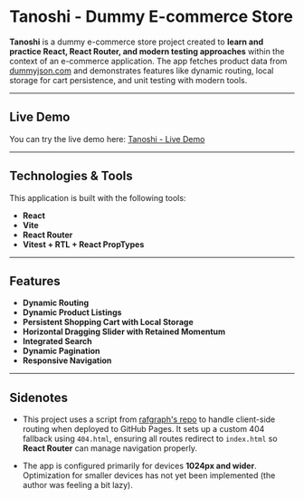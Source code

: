 # Tanoshi - Dummy E-commerce Store

**Tanoshi** is a dummy e-commerce store project created to **learn and practice React, React Router, and modern testing approaches** within the context of an e-commerce application. The app fetches product data from [dummyjson.com](https://dummyjson.com) and demonstrates features like dynamic routing, local storage for cart persistence, and unit testing with modern tools.

---

## Live Demo

You can try the live demo here: [Tanoshi - Live Demo](https://arthwr.github.io/e-commerce/)

---

## Technologies & Tools

This application is built with the following tools:

- **React**  
- **Vite**  
- **React Router**  
- **Vitest + RTL + React PropTypes**

---

## Features

- **Dynamic Routing**  
- **Dynamic Product Listings**  
- **Persistent Shopping Cart with Local Storage**  
- **Horizontal Dragging Slider with Retained Momentum**  
- **Integrated Search**  
- **Dynamic Pagination**  
- **Responsive Navigation**

---

## Sidenotes

- This project uses a script from [rafgraph's repo](https://github.com/rafgraph/spa-github-pages) to handle client-side routing when deployed to GitHub Pages. It sets up a custom 404 fallback using `404.html`, ensuring all routes redirect to `index.html` so **React Router** can manage navigation properly.

- The app is configured primarily for devices **1024px and wider**. Optimization for smaller devices has not yet been implemented (the author was feeling a bit lazy).
